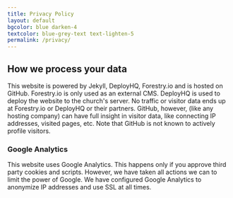 ```yaml
---
title: Privacy Policy
layout: default
bgcolor: blue darken-4
textcolor: blue-grey-text text-lighten-5
permalink: /privacy/
---
```


## How we process your data

This website is powered by Jekyll, DeployHQ, Forestry.io and is hosted on GitHub. Forestry.io is only used as an external CMS. DeployHQ is used to deploy the website to the church's server. No traffic or visitor data ends up at Forestry.io or DeployHQ or their partners. GitHub, however, (like any hosting company) can have full insight in visitor data, like connecting IP addresses, visited pages, etc. Note that GitHub is not known to actively profile visitors.

### Google Analytics

This website uses Google Analytics. This happens only if you approve third party cookies and scripts. However, we have taken all actions we can to limit the power of Google. We have configured Google Analytics to anonymize IP addresses and use SSL at all times.
